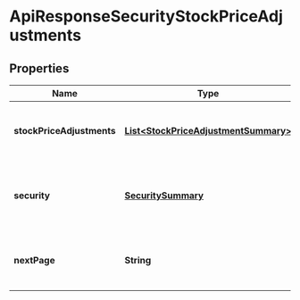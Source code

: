 
# ApiResponseSecurityStockPriceAdjustments

## Properties
Name | Type | Description | Notes
------------ | ------------- | ------------- | -------------
**stockPriceAdjustments** | [**List&lt;StockPriceAdjustmentSummary&gt;**](StockPriceAdjustmentSummary.md) | The stock price adjustments for the Security |  [optional]
**security** | [**SecuritySummary**](SecuritySummary.md) | The Security resolved from the given identifier |  [optional]
**nextPage** | **String** | The token required to request the next page of the data |  [optional]



